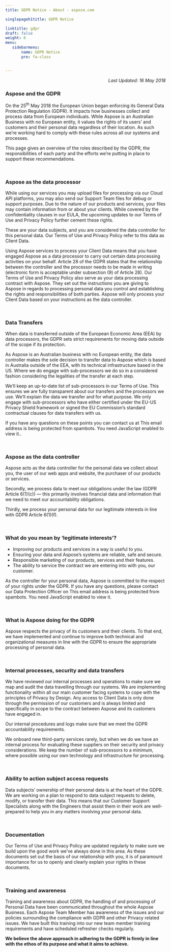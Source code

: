 ```yaml
---
title: GDPR Notice - About - aspose.com

singlepageh1title: GDPR Notice

linktitle: gdpr
draft: false
weight: 6
menu:
   sidebarmenu: 
       name: GDPR Notice
       pre: fa-class


---
```



<div class="box1">
<p style="text-align: right;"><em>Last Updated: </em><i>16 May 2018</i></p>
<h3><strong>Aspose and the GDPR</strong></h3>
<p>On the 25<sup>th</sup> May 2018 the European Union began enforcing its General Data Protection Regulation (GDPR). It impacts how businesses collect and process data from European individuals. While Aspose is an Australian Business with no European entity, it values the rights of its users’ and customers and their personal data regardless of their location. As such we’re working hard to comply with these rules across all our systems and processes.</p>
<p>This page gives an overview of the roles described by the GDPR, the responsibilities of each party and the efforts we’re putting in place to support these recommendations.</p>
<div class="clearfix"> </div>
<h3><strong>Aspose as the data processor</strong></h3>
<p>While using our services you may upload files for processing via our Cloud API platforms, you may also send our Support Team files for debug or support purposes. Due to the nature of our products and services, your files may contain information from or about your clients. While covered by the confidentiality clauses in our EULA, the upcoming updates to our Terms of Use and Privacy Policy further cement these rights.</p>
<p>These are your data subjects, and you are considered the data controller for this personal data. Our Terms of Use and Privacy Policy refer to this data as Client Data.</p>
<p>Using Aspose services to process your Client Data means that you have engaged Aspose as a data processor to carry out certain data processing activities on your behalf. Article 28 of the GDPR states that the relationship between the controller and the processor needs to be made in writing (electronic form is acceptable under subsection (9) of Article 28). Our Terms of Use and Privacy Policy also serve as your data processing contract with Aspose. They set out the instructions you are giving to Aspose in regards to processing personal data you control and establishing the rights and responsibilities of both parties. Aspose will only process your Client Data based on your instructions as the data controller.</p>
<div class="clearfix"> </div>
<h3><strong>Data Transfers</strong></h3>
<p>When data is transferred outside of the European Economic Area (EEA) by data processors, the GDPR sets strict requirements for moving data outside of the scope if its protection.  </p>
<p>As Aspose is an Australian business with no European entity, the data controller makes the sole decision to transfer data to Aspose which is based in Australia outside of the EEA, with its technical infrastructure based in the US. Where we do engage with sub-processors we do so in a considered fashion considering the legalities of the transfer at each step.</p>
<p>We’ll keep an up-to-date list of sub-processors in our Terms of Use. This ensures we are fully transparent about our transfers and the processors we use. We’ll explain the data we transfer and for what purpose. We only engage with sub-processors who have either certified under the EU-US Privacy Shield framework or signed the EU Commission’s standard contractual clauses for data transfers with us.</p>
<p>If you have any questions on these points you can contact us at <span id="cloak5302a69f4abe377b1cde58b6cff90a63">This email address is being protected from spambots. You need JavaScript enabled to view it.</span><script type="text/javascript">document.getElementById('cloak5302a69f4abe377b1cde58b6cff90a63').innerHTML='';var prefix='&#109;a'+'i&#108;'+'&#116;o';var path='hr'+'ef'+'=';var addy5302a69f4abe377b1cde58b6cff90a63='pr&#105;v&#97;cy'+'&#64;';addy5302a69f4abe377b1cde58b6cff90a63=addy5302a69f4abe377b1cde58b6cff90a63+'&#97;sp&#111;s&#101;'+'&#46;'+'c&#111;m';var addy_text5302a69f4abe377b1cde58b6cff90a63='pr&#105;v&#97;cy'+'&#64;'+'&#97;sp&#111;s&#101;'+'&#46;'+'c&#111;m';document.getElementById('cloak5302a69f4abe377b1cde58b6cff90a63').innerHTML+='<a '+path+'\''+prefix+':'+addy5302a69f4abe377b1cde58b6cff90a63+'\'>'+addy_text5302a69f4abe377b1cde58b6cff90a63+'<\/a>';</script>.</p>
<div class="clearfix"> </div>
<h3><strong>Aspose as the data controller</strong></h3>
<p>Aspose acts as the data controller for the personal data we collect about you, the user of our web apps and website, the purchaser of our products or services.</p>
<p>Secondly, we process data to meet our obligations under the law (GDPR Article 6(1)(c)) — this primarily involves financial data and information that we need to meet our accountability obligations.</p>
<p>Thirdly, we process your personal data for our legitimate interests in line with GDPR Article 6(1)(f).</p>
<div class="clearfix"> </div>
<h3><strong>What do you mean by ‘legitimate interests’?</strong></h3>
<ul><li>Improving our products and services in a way is useful to you.</li>
<li>Ensuring your data and Aspose’s systems are reliable, safe and secure.</li>
<li>Responsible marketing of our products, services and their features.</li>
<li>The ability to service the contract we are entering into with you, our customer.</li>
</ul><p>As the controller for your personal data, Aspose is committed to the respect of your rights under the GDPR. If you have any questions, please contact our Data Protection Officer on <span id="cloak0649e53b176d1bfd483bd8c23c64f6f1">This email address is being protected from spambots. You need JavaScript enabled to view it.</span><script type="text/javascript">document.getElementById('cloak0649e53b176d1bfd483bd8c23c64f6f1').innerHTML='';var prefix='&#109;a'+'i&#108;'+'&#116;o';var path='hr'+'ef'+'=';var addy0649e53b176d1bfd483bd8c23c64f6f1='dp&#111;'+'&#64;';addy0649e53b176d1bfd483bd8c23c64f6f1=addy0649e53b176d1bfd483bd8c23c64f6f1+'&#97;sp&#111;s&#101;'+'&#46;'+'c&#111;m';var addy_text0649e53b176d1bfd483bd8c23c64f6f1='dp&#111;'+'&#64;'+'&#97;sp&#111;s&#101;'+'&#46;'+'c&#111;m';document.getElementById('cloak0649e53b176d1bfd483bd8c23c64f6f1').innerHTML+='<a '+path+'\''+prefix+':'+addy0649e53b176d1bfd483bd8c23c64f6f1+'\'>'+addy_text0649e53b176d1bfd483bd8c23c64f6f1+'<\/a>';</script></p>
<div class="clearfix"> </div>
<h3><strong>What is Aspose doing for the GDPR</strong></h3>
<p>Aspose respects the privacy of its customers and their clients. To that end, we have implemented and continue to improve both technical and organizational measures in line with the GDPR to ensure the appropriate processing of personal data.</p>
<div class="clearfix"> </div>
<h3><strong>Internal processes, security and data transfers</strong></h3>
<p>We have reviewed our internal processes and operations to make sure we map and audit the data travelling through our systems. We are implementing functionality within all our main customer facing systems to cope with the principles of Privacy by Design. Any access to Client Data is only done through the permission of our customers and is always limited and specifically in scope to the contract between Aspose and its customers have engaged in.</p>
<p>Our internal procedures and logs make sure that we meet the GDPR accountability requirements.</p>
<p>We onboard new third-party services rarely, but when we do we have an internal process for evaluating these suppliers on their security and privacy considerations. We keep the number of sub-processors to a minimum, where possible using our own technology and infrastructure for processing.</p>
<div class="clearfix"> </div>
<h3><strong>Ability to action subject access requests</strong></h3>
<p>Data subjects’ ownership of their personal data is at the heart of the GDPR. We are working on a plan to respond to data subject requests to delete, modify, or transfer their data. This means that our Customer Support Specialists along with the Engineers that assist them in their work are well-prepared to help you in any matters involving your personal data.</p>
<div class="clearfix"> </div>
<h3><strong>Documentation</strong></h3>
<p>Our Terms of Use and Privacy Policy are updated regularly to make sure we build upon the good work we’ve always done in this area. As these documents set out the basis of our relationship with you, it is of paramount importance for us to openly and clearly explain your rights in these documents.</p>
<div class="clearfix"> </div>
<h3><strong> Training and awareness</strong></h3>
<p>Training and awareness about GDPR, the handling of and processing of Personal Data have been communicated throughout the whole Aspose Business. Each Aspose Team Member has awareness of the issues and our policies surrounding the compliance with GDPR and other Privacy related issues. We have built this training into our new team member training requirements and have scheduled refresher checks regularly.</p>
<p><strong>We believe the above approach in adhering to the GDPR is firmly in line with the ethos of its purpose and what it aims to achieve.</strong></p>
</div>
